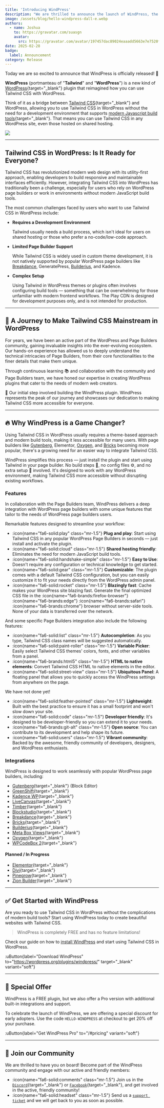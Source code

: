 ```yaml
---
title: 'Introducing WindPress'
description: "We are thrilled to announce the launch of WindPress, the brand-new way to use Tailwind CSS with WordPress."
image: /assets/blog/hello-windpress-dall-e.webp
authors:
  - name: Joshua
    to: https://gravatar.com/suasgn
    avatar:
      src: https://gravatar.com/avatar/197457dac89024eaaadd5663e7e7520f?size=256
date: 2025-02-28
badge:
  label: Announcement
category: Release
---
```


Today we are so excited to announce that WindPress is officially released! 🎉

**WindPress** (portmanteau of "**Tailwind**" and "**WordPress**") is a new kind of [WordPress](https://wordpress.org/){target="_blank"} plugin that reimagined how you can use Tailwind CSS with WordPress. 

Think of it as a bridge between [Tailwind CSS](https://tailwindcss.com/){target="_blank"} and WordPress, allowing you to use Tailwind CSS in WordPress without the need for a development environment that supports [modern Javascript build tools](https://vite.dev/){target="_blank"}. That means you can use Tailwind CSS in any WordPress site, even those hosted on shared hosting.

![](/assets/blog/hello-windpress-dall-e.webp)

---

## Tailwind CSS in WordPress: Is It Ready for Everyone?

Tailwind CSS has revolutionized modern web design with its utility-first approach, enabling developers to build responsive and maintainable interfaces efficiently. However, integrating Tailwind CSS into WordPress has traditionally been a challenge, especially for users who rely on WordPress page builders or work in environments without modern JavaScript build tools.

The most common challenges faced by users who want to use Tailwind CSS in WordPress include:

- **Requires a Development Environment** 

  Tailwind usually needs a build process, which isn't ideal for users on shared hosting or those who prefer a no-code/low-code approach.

- **Limited Page Builder Support**

  While Tailwind CSS is widely used in custom theme development, it is not natively supported by popular WordPress page builders like [Breakdance](/docs/guide/integrations/breakdance), GeneratePress, [Builderius](/docs/guide/integrations/builderius), and Kadence.

- **Complex Setup**

  Using Tailwind in WordPress themes or plugins often involves configuring build tools — something that can be overwhelming for those unfamiliar with modern frontend workflows. The Play CDN is designed for development purposes only, and is not intended for production.

---

## 🚀 A Journey to Make Tailwind CSS Mainstream in WordPress

For years, we have been an active part of the WordPress and Page Builders community, gaining invaluable insights into the ever-evolving ecosystem. Our hands-on experience has allowed us to deeply understand the technical intricacies of Page Builders, from their core functionalities to the finer details that make them unique.

Through continuous learning 📚 and collaboration with the community and Page Builders team, we have honed our expertise in creating WordPress plugins that cater to the needs of modern web creators.

🐣 Our initial step involved building the WindPress plugin. WindPress represents the peak of our journey and showcases our dedication to making Tailwind CSS more accessible for everyone.

---

## 🔥 Why WindPress is a Game Changer?

Using Tailwind CSS in WordPress usually requires a theme-based approach and modern build tools, making it less accessible for many users. With page builders like [Gutenberg](/docs/guide/integrations/gutenberg), Elementor, [Oxygen](/docs/guide/integrations/oxygen), and [Bricks](/docs/guide/integrations/bricks) becoming more popular, there's a growing need for an easier way to integrate Tailwind CSS.

WindPress simplifies this process — just install the plugin and start using Tailwind in your page builder. No build steps 🚧, no config files ⚙️, and no extra setup 🧪 involved. It's designed to work with any WordPress environment, making Tailwind CSS more accessible without disrupting existing workflows.

### Features

In collaboration with the Page Builders team, WindPress delivers a deep integration with WordPress page builders with some unique features that tailor to the needs of WordPress page builders users.

Remarkable features designed to streamline your workflow:

- :icon{name="fa6-solid:play" class="mr-1.5"} **Plug and play**: Start using Tailwind CSS in any popular WordPress Page Builders in seconds — just install and activate the plugin.
- :icon{name="fa6-solid:cloud" class="mr-1.5"} **Shared hosting friendly**: Eliminates the need for modern JavaScript build tools.
- :icon{name="fa6-solid:handshake-simple" class="mr-1.5"} **Easy to Use**: Doesn't require any configuration or technical knowledge to get started.
- :icon{name="fa6-solid:gear" class="mr-1.5"} **Customizable**: The plugin comes with a default Tailwind CSS configuration, but you can easily customize it to fit your needs directly from the WordPress admin panel.
- :icon{name="fa6-solid:rocket" class="mr-1.5"} **Blazingly fast**: Cache makes your WordPress site blazing fast. Generate the final optimized CSS file in the <span class="px-1.5"> :icon{name="fa6-brands:firefox-browser"} :icon{name="fa6-brands:edge"} :icon{name="fa6-brands:safari"} :icon{name="fa6-brands:chrome"} </span> browser without server-side tools. None of your data is transferred over the network.

And some specific Page Builders integration also include the following features:

- :icon{name="fa6-solid:list" class="mr-1.5"} **Autocompletion**: As you type, Tailwind CSS class names will be suggested automatically.
- :icon{name="fa6-solid:paint-roller" class="mr-1.5"} **Variable Picker**: Easily select Tailwind CSS themes' colors, fonts, and other variables from a panel.
- :icon{name="fa6-brands:html5" class="mr-1.5"} **HTML to native elements**: Convert Tailwind CSS HTML to native elements in the editor.
- :icon{name="fa6-solid:street-view" class="mr-1.5"} **Ubiquitous Panel**: A floating panel that allows you to quickly access the WindPress settings from anywhere on the page.

We have not done yet!

- :icon{name="fa6-solid:feather-pointed" class="mr-1.5"} **Lightweight**: Built with the best practice to ensure it has a small footprint and won't slow down your site.
- :icon{name="fa6-solid:code" class="mr-1.5"} **Developer friendly**: It's designed to be developer-friendly so you can extend it to your needs.
- :icon{name="fa6-brands:git-alt" class="mr-1.5"} **Open source**: You can contribute to its development and help shape its future.
- :icon{name="fa6-solid:users" class="mr-1.5"} **Vibrant community**: Backed by the awesome, friendly community of developers, designers, and WordPress enthusiasts.

### Integrations

WindPress is designed to work seamlessly with popular WordPress page builders, including:

- [Gutenberg](https://wordpress.org/gutenberg){target="_blank"} (Block Editor)
- [GreenShift](https://greenshiftwp.com/){target="_blank"}
- [Kadence WP](https://kadencewp.com){target="_blank"}
- [LiveCanvas](https://livecanvas.com/){target="_blank"}
- [Timber](https://upstatement.com/timber/){target="_blank"}
- [Blockstudio](https://blockstudio.dev/?ref=7){target="_blank"}
- [Breakdance](https://breakdance.com/ref/165/){target="_blank"}
- [Bricks](https://bricksbuilder.io/){target="_blank"}
- [Builderius](https://builderius.io/?referral=afdfca82c8){target="_blank"}
- [Meta Box Views](https://metabox.io/plugins/mb-views/){target="_blank"}
- [Oxygen](https://oxygenbuilder.com/){target="_blank"}
- [WPCodeBox 2](https://wpcodebox.com/){target="_blank"}

#### Planned / In Progress

- [Elementor](https://be.elementor.com/visit/?bta=209150&brand=elementor){target="_blank"}
- [Divi](https://www.elegantthemes.com/affiliates/idevaffiliate.php?id=47622){target="_blank"}
- [Pinegrow](https://pinegrow.com/wordpress){target="_blank"}
- [Zion Builder](https://zionbuilder.io/){target="_blank"}

---

## ✅ Get Started with WindPress

Are you ready to use Tailwind CSS in WordPress without the complications of modern build tools? Start using WindPress today to create beautiful websites with Tailwind CSS.

> WindPress is completely FREE and has no feature limitations!

Check our guide on how to [install WindPress](/docs/getting-started/installation) and start using Tailwind CSS in WordPress.

:uButton{label="Download WindPress" to="https://wordpress.org/plugins/windpress/" target="_blank" variant="soft"}

---

## 🎁 Special Offer

WindPress is a FREE plugin, but we also offer a Pro version with additional built-in integrations and support.

To celebrate the launch of WindPress, we are offering a special discount for early adopters. Use the code `HELLO-WINDPRESS` at checkout to get 20% off your purchase.

:uButton{label="Get WindPress Pro" to="/#pricing" variant="soft"}

---

## 🌟 Join our Community

We are thrilled to have you on board! Become part of the WindPress community and engage with our active and friendly members:

- :icon{name="fa6-solid:comments" class="mr-1.5"} Join us in the [`Discord`](/go/discord){target="_blank"} or [`Facebook`](/go/facebook){target="_blank"}, and get involved in the active, friendly community!
- :icon{name="fa6-solid:headset" class="mr-1.5"} Send us a [`support ticket`](/go/ticket) and we will get back to you as soon as possible.